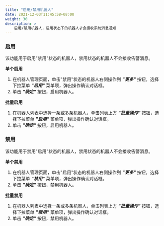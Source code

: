 ```yaml
---
title: "启用/禁用机器人"
date: 2021-12-03T11:45:58+08:00
weight: 30
description: >
    启用/禁用机器人，启用状态下的机器人才会接收系统消息通知
---
```


### 启用

该功能用于启用"禁用"状态的机器人，禁用状态的机器人不会接收告警消息。

**单个启用**

1. 在机器人管理页面，单击"禁用"状态的机器人右侧操作列 **_"更多"_** 按钮，选择下拉菜单 **_"启用"_** 菜单项，弹出操作确认对话框。
2. 单击 **_"确定"_** 按钮，启用机器人。

**批量启用**

1. 在机器人列表中选择一条或多条机器人，单击列表上方 **_"批量操作"_** 按钮，选择下拉菜单 **_"启用"_** 菜单项，弹出操作确认对话框。
2. 单击 **_"确定"_** 按钮，启用机器人。

### 禁用

该功能用于禁用"启用"状态的机器人，禁用状态的机器人不会接收告警消息。

**单个禁用**

1. 在机器人管理页面，单击"启用"状态的机器人右侧操作列 **_"更多"_** 按钮，选择下拉菜单 **_"禁用"_** 菜单项，弹出操作确认对话框。
2. 单击 **_"确定"_** 按钮，禁用机器人。

**批量禁用**

1. 在机器人列表中选择一条或多条机器人，单击列表上方 **_"批量操作"_** 按钮，选择下拉菜单 **_"禁用"_** 菜单项，弹出操作确认对话框。
2. 单击 **_"确定"_** 按钮，禁用机器人。